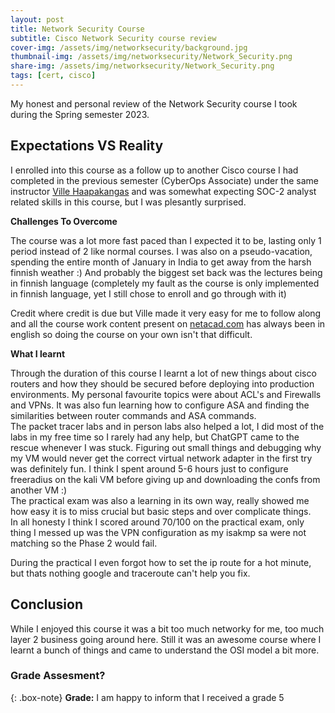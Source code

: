 ```yaml
---
layout: post
title: Network Security Course
subtitle: Cisco Network Security course review
cover-img: /assets/img/networksecurity/background.jpg
thumbnail-img: /assets/img/networksecurity/Network_Security.png
share-img: /assets/img/networksecurity/Network_Security.png
tags: [cert, cisco]
---
```



My honest and personal review of the Network Security course I took during the Spring semester 2023.

## Expectations VS Reality

I enrolled into this course as a follow up to another Cisco course I had completed in the previous semester (CyberOps Associate) under the same instructor [Ville Haapakangas](https://www.linkedin.com/in/vhaapa/) and was somewhat expecting SOC-2 analyst related skills in this course, but I was plesantly surprised.

**Challenges To Overcome**

The course was a lot more fast paced than I expected it to be, lasting only 1 period instead of 2 like normal courses. I was also on a pseudo-vacation, spending the entire month of January in India to get away from the harsh finnish weather :) And probably the biggest set back was the lectures being in finnish language (completely my fault as the course is only implemented in finnish language, yet I still chose to enroll and go through with it)

Credit where credit is due but Ville made it very easy for me to follow along and all the course work content present on [netacad.com](https://www.netacad.com) has always been in english so doing the course on your own isn't that difficult.  

**What I learnt**  

Through the duration of this course I learnt a lot of new things about cisco routers and how they should be secured before deploying into production environments. My personal favourite topics were about ACL's and Firewalls and VPNs. It was also fun learning how to configure ASA and finding the similarities between router commands and ASA commands.  
The packet tracer labs and in person labs also helped a lot, I did most of the labs in my free time so I rarely had any help, but ChatGPT came to the rescue whenever I was stuck. Figuring out small things and debugging why my VM would never get the correct virtual network adapter in the first try was definitely fun. I think I spent around 5-6 hours just to configure freeradius on the kali VM before giving up and downloading the confs from another VM :)  
The practical exam was also a learning in its own way, really showed me how easy it is to miss crucial but basic steps and over complicate things.  
In all honesty I think I scored around 70/100 on the practical exam, only thing I messed up was the VPN configuration as my isakmp sa were not matching so the Phase 2 would fail.  

During the practical I even forgot how to set the ip route for a hot minute, but thats nothing google and traceroute can't help you fix. 

## Conclusion
While I enjoyed this course it was a bit too much networky for me, too much layer 2 business going around here. Still it was an awesome course where I learnt a bunch of things and came to understand the OSI model a bit more.

### Grade Assesment?

{: .box-note}
**Grade:** I am happy to inform that I received a grade 5  

